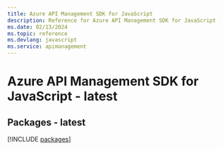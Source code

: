 ```yaml
---
title: Azure API Management SDK for JavaScript
description: Reference for Azure API Management SDK for JavaScript
ms.date: 02/13/2024
ms.topic: reference
ms.devlang: javascript
ms.service: apimanagement
---
```

# Azure API Management SDK for JavaScript - latest
## Packages - latest
[!INCLUDE [packages](api-management-index.md)]